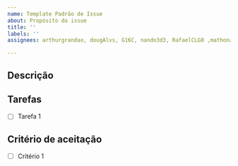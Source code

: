 ```yaml
---
name: Template Padrão de Issue
about: Propósito da issue
title: ''
labels: ''
assignees: arthurgrandao, dougAlvs, G16C, nando3d3, RafaelCLG0 ,mathonaut ,manuziny, nando3d3

---
```


<!--- Resumo geral das alterações no título-->

## Descrição
<!---Descrição clara e limpa -->

## Tarefas
<!---Descrição sucinta das tarefas a realizar -->
- [ ] Tarefa 1

## Critério de aceitação
<!---Critérios para que a issue seja entendida como completada -->
- [ ] Critério 1
